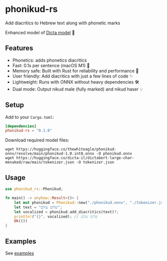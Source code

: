 # phonikud-rs

Add diacritics to Hebrew text along with phonetic marks

Enhanced model of [Dicta model](https://huggingface.co/dicta-il/dictabert-large-char-menaked) 🤗

## Features

- Phonetics: adds phonetics diacritics
- Fast: 0.1s per sentence (macOS M1) 🚀
- Memory safe: Built with Rust for reliability and performance 🦀
- User friendly: Add diacritics with just a few lines of code ✨
- Lightweight: Runs with ONNX without heavy dependencies 🛠️
- Dual mode: Output nikud male (fully marked) and nikud haser 💡

## Setup

Add to your `Cargo.toml`:

```toml
[dependencies]
phonikud-rs = "0.1.0"
```

Download required model files:

```console
wget https://huggingface.co/thewh1teagle/phonikud-onnx/resolve/main/phonikud-1.0.int8.onnx -O phonikud.onnx
wget https://huggingface.co/dicta-il/dictabert-large-char-menaked/raw/main/tokenizer.json -O tokenizer.json
```

## Usage

```rust
use phonikud_rs::Phonikud;

fn main() -> anyhow::Result<()> {
    let mut phonikud = Phonikud::new("./phonikud.onnx", "./tokenizer.json")?;
    let text = "שלום עולם";
    let vocalized = phonikud.add_diacritics(text)?;
    println!("{}", vocalized); // שָׁלוֹם עוֹלָם
    Ok(())
}
```

## Examples

See [examples](examples)
